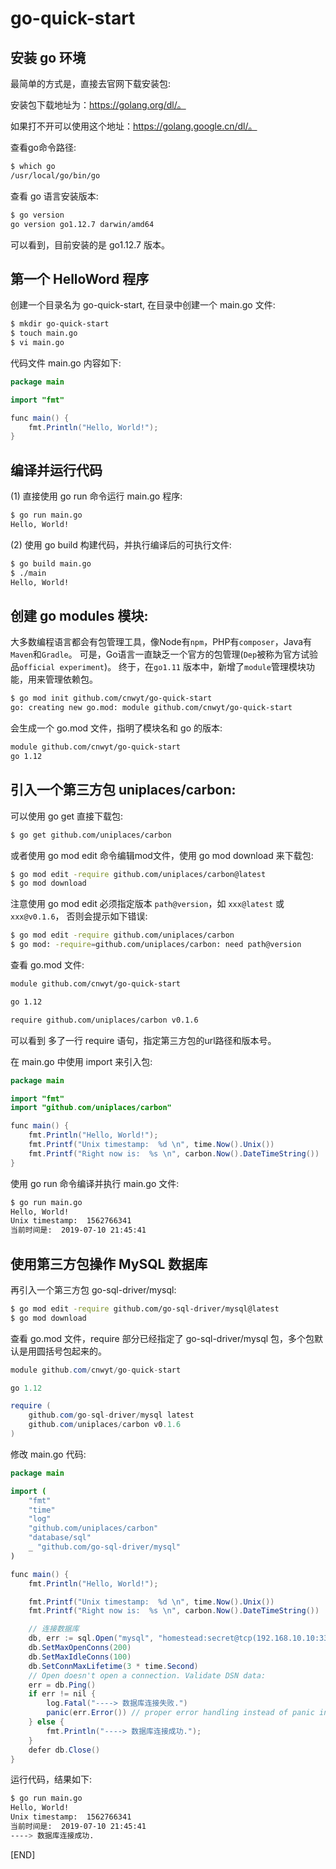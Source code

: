 # go-quick-start

## 安装 go 环境

最简单的方式是，直接去官网下载安装包: 

安装包下载地址为：https://golang.org/dl/。

如果打不开可以使用这个地址：https://golang.google.cn/dl/。

查看go命令路径:

```sh
$ which go
/usr/local/go/bin/go
```

查看 go 语言安装版本: 

```sh
$ go version  
go version go1.12.7 darwin/amd64
```

可以看到，目前安装的是 go1.12.7 版本。


## 第一个 HelloWord 程序

创建一个目录名为 go-quick-start, 在目录中创建一个 main.go 文件: 

```sh
$ mkdir go-quick-start
$ touch main.go
$ vi main.go
```

代码文件 main.go 内容如下: 

```java
package main

import "fmt"

func main() {
    fmt.Println("Hello, World!");
}
```

## 编译并运行代码

(1) 直接使用 go run 命令运行 main.go 程序:

```sh
$ go run main.go 
Hello, World!
```

(2) 使用 go build 构建代码，并执行编译后的可执行文件:

```sh
$ go build main.go
$ ./main 
Hello, World!
```


## 创建 go modules 模块: 

大多数编程语言都会有包管理工具，像Node有`npm`，PHP有`composer`，Java有`Maven`和`Gradle`。 
可是，Go语言一直缺乏一个官方的包管理(`Dep`被称为官方试验品`official experiment`)。
终于，在`go1.11` 版本中，新增了`module`管理模块功能，用来管理依赖包。

```sh
$ go mod init github.com/cnwyt/go-quick-start
go: creating new go.mod: module github.com/cnwyt/go-quick-start
```

会生成一个 go.mod 文件，指明了模块名和 go 的版本: 

```sh
module github.com/cnwyt/go-quick-start
go 1.12
```

## 引入一个第三方包 uniplaces/carbon: 

可以使用 go get 直接下载包: 

```sh
$ go get github.com/uniplaces/carbon
```

或者使用 go mod edit 命令编辑mod文件，使用 go mod download 来下载包: 

```sh
$ go mod edit -require github.com/uniplaces/carbon@latest
$ go mod download
```

注意使用 go mod edit 必须指定版本 `path@version`，如 `xxx@latest` 或 `xxx@v0.1.6`， 否则会提示如下错误: 

```sh
$ go mod edit -require github.com/uniplaces/carbon
$ go mod: -require=github.com/uniplaces/carbon: need path@version
```

查看 go.mod 文件: 

```sh
module github.com/cnwyt/go-quick-start

go 1.12

require github.com/uniplaces/carbon v0.1.6
```

可以看到 多了一行 require 语句，指定第三方包的url路径和版本号。

在 main.go 中使用 import 来引入包: 

```java
package main

import "fmt"
import "github.com/uniplaces/carbon"

func main() {
    fmt.Println("Hello, World!");
    fmt.Printf("Unix timestamp:  %d \n", time.Now().Unix())
    fmt.Printf("Right now is:  %s \n", carbon.Now().DateTimeString())
}
```

使用 go run 命令编译并执行 main.go 文件: 

```sh
$ go run main.go 
Hello, World!
Unix timestamp:  1562766341 
当前时间是:  2019-07-10 21:45:41
```

## 使用第三方包操作 MySQL 数据库 

再引入一个第三方包 go-sql-driver/mysql:

```sh
$ go mod edit -require github.com/go-sql-driver/mysql@latest
$ go mod download  
```

查看 go.mod 文件，require 部分已经指定了 go-sql-driver/mysql 包，多个包默认是用圆括号包起来的。

```java
module github.com/cnwyt/go-quick-start

go 1.12

require (
	github.com/go-sql-driver/mysql latest
	github.com/uniplaces/carbon v0.1.6
)
```

修改 main.go 代码:

```java
package main

import (
	"fmt"
	"time"
	"log"
	"github.com/uniplaces/carbon"
	"database/sql"
	_ "github.com/go-sql-driver/mysql"
)

func main() {
    fmt.Println("Hello, World!");

    fmt.Printf("Unix timestamp:  %d \n", time.Now().Unix())
    fmt.Printf("Right now is:  %s \n", carbon.Now().DateTimeString())

    // 连接数据库
	db, err := sql.Open("mysql", "homestead:secret@tcp(192.168.10.10:3306)/test")
	db.SetMaxOpenConns(200)
	db.SetMaxIdleConns(100)
	db.SetConnMaxLifetime(3 * time.Second)
	// Open doesn't open a connection. Validate DSN data:
	err = db.Ping()
	if err != nil {
		log.Fatal("----> 数据库连接失败.")
	    panic(err.Error()) // proper error handling instead of panic in your app
	} else {
		fmt.Println("----> 数据库连接成功.");
	}
	defer db.Close() 
}
```

运行代码，结果如下: 

```sh
$ go run main.go
Hello, World!
Unix timestamp:  1562766341 
当前时间是:  2019-07-10 21:45:41
----> 数据库连接成功.
```


[END]